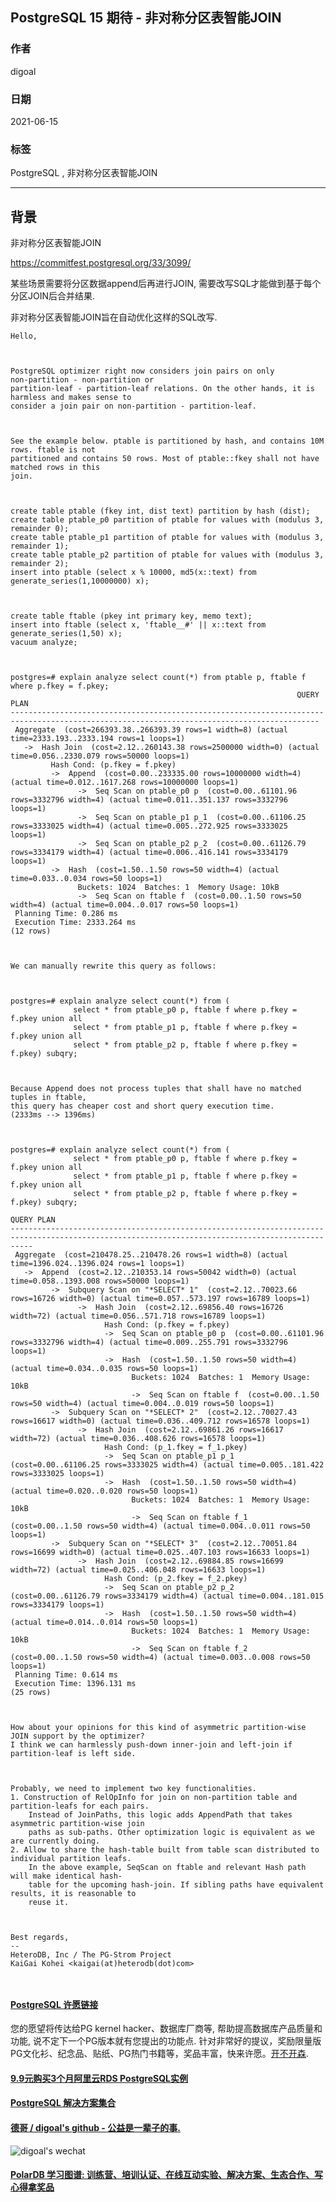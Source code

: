 ## PostgreSQL 15 期待 - 非对称分区表智能JOIN  
        
### 作者        
digoal        
        
### 日期        
2021-06-15         
        
### 标签        
PostgreSQL , 非对称分区表智能JOIN      
        
----        
        
## 背景        
非对称分区表智能JOIN  
  
https://commitfest.postgresql.org/33/3099/  
  
某些场景需要将分区数据append后再进行JOIN, 需要改写SQL才能做到基于每个分区JOIN后合并结果.    
  
非对称分区表智能JOIN旨在自动优化这样的SQL改写.  
  
```  
Hello,  
  
  
  
PostgreSQL optimizer right now considers join pairs on only  
non-partition - non-partition or  
partition-leaf - partition-leaf relations. On the other hands, it is  
harmless and makes sense to  
consider a join pair on non-partition - partition-leaf.  
  
  
  
See the example below. ptable is partitioned by hash, and contains 10M  
rows. ftable is not  
partitioned and contains 50 rows. Most of ptable::fkey shall not have  
matched rows in this  
join.  
  
  
  
create table ptable (fkey int, dist text) partition by hash (dist);  
create table ptable_p0 partition of ptable for values with (modulus 3,  
remainder 0);  
create table ptable_p1 partition of ptable for values with (modulus 3,  
remainder 1);  
create table ptable_p2 partition of ptable for values with (modulus 3,  
remainder 2);  
insert into ptable (select x % 10000, md5(x::text) from  
generate_series(1,10000000) x);  
  
  
  
create table ftable (pkey int primary key, memo text);  
insert into ftable (select x, 'ftable__#' || x::text from  
generate_series(1,50) x);  
vacuum analyze;  
  
  
  
postgres=# explain analyze select count(*) from ptable p, ftable f  
where p.fkey = f.pkey;  
                                                                QUERY PLAN  
-------------------------------------------------------------------------------------------------------------------------------------------  
 Aggregate  (cost=266393.38..266393.39 rows=1 width=8) (actual  
time=2333.193..2333.194 rows=1 loops=1)  
   ->  Hash Join  (cost=2.12..260143.38 rows=2500000 width=0) (actual  
time=0.056..2330.079 rows=50000 loops=1)  
         Hash Cond: (p.fkey = f.pkey)  
         ->  Append  (cost=0.00..233335.00 rows=10000000 width=4)  
(actual time=0.012..1617.268 rows=10000000 loops=1)  
               ->  Seq Scan on ptable_p0 p  (cost=0.00..61101.96  
rows=3332796 width=4) (actual time=0.011..351.137 rows=3332796  
loops=1)  
               ->  Seq Scan on ptable_p1 p_1  (cost=0.00..61106.25  
rows=3333025 width=4) (actual time=0.005..272.925 rows=3333025  
loops=1)  
               ->  Seq Scan on ptable_p2 p_2  (cost=0.00..61126.79  
rows=3334179 width=4) (actual time=0.006..416.141 rows=3334179  
loops=1)  
         ->  Hash  (cost=1.50..1.50 rows=50 width=4) (actual  
time=0.033..0.034 rows=50 loops=1)  
               Buckets: 1024  Batches: 1  Memory Usage: 10kB  
               ->  Seq Scan on ftable f  (cost=0.00..1.50 rows=50  
width=4) (actual time=0.004..0.017 rows=50 loops=1)  
 Planning Time: 0.286 ms  
 Execution Time: 2333.264 ms  
(12 rows)  
  
  
  
We can manually rewrite this query as follows:  
  
  
  
postgres=# explain analyze select count(*) from (  
              select * from ptable_p0 p, ftable f where p.fkey =  
f.pkey union all  
              select * from ptable_p1 p, ftable f where p.fkey =  
f.pkey union all  
              select * from ptable_p2 p, ftable f where p.fkey = f.pkey) subqry;  
  
  
  
Because Append does not process tuples that shall have no matched  
tuples in ftable,  
this query has cheaper cost and short query execution time.  
(2333ms --> 1396ms)  
  
  
  
postgres=# explain analyze select count(*) from (  
              select * from ptable_p0 p, ftable f where p.fkey =  
f.pkey union all  
              select * from ptable_p1 p, ftable f where p.fkey =  
f.pkey union all  
              select * from ptable_p2 p, ftable f where p.fkey = f.pkey) subqry;  
                                                                   QUERY PLAN  
-------------------------------------------------------------------------------------------------------------------------------------------------  
 Aggregate  (cost=210478.25..210478.26 rows=1 width=8) (actual  
time=1396.024..1396.024 rows=1 loops=1)  
   ->  Append  (cost=2.12..210353.14 rows=50042 width=0) (actual  
time=0.058..1393.008 rows=50000 loops=1)  
         ->  Subquery Scan on "*SELECT* 1"  (cost=2.12..70023.66  
rows=16726 width=0) (actual time=0.057..573.197 rows=16789 loops=1)  
               ->  Hash Join  (cost=2.12..69856.40 rows=16726  
width=72) (actual time=0.056..571.718 rows=16789 loops=1)  
                     Hash Cond: (p.fkey = f.pkey)  
                     ->  Seq Scan on ptable_p0 p  (cost=0.00..61101.96  
rows=3332796 width=4) (actual time=0.009..255.791 rows=3332796  
loops=1)  
                     ->  Hash  (cost=1.50..1.50 rows=50 width=4)  
(actual time=0.034..0.035 rows=50 loops=1)  
                           Buckets: 1024  Batches: 1  Memory Usage: 10kB  
                           ->  Seq Scan on ftable f  (cost=0.00..1.50  
rows=50 width=4) (actual time=0.004..0.019 rows=50 loops=1)  
         ->  Subquery Scan on "*SELECT* 2"  (cost=2.12..70027.43  
rows=16617 width=0) (actual time=0.036..409.712 rows=16578 loops=1)  
               ->  Hash Join  (cost=2.12..69861.26 rows=16617  
width=72) (actual time=0.036..408.626 rows=16578 loops=1)  
                     Hash Cond: (p_1.fkey = f_1.pkey)  
                     ->  Seq Scan on ptable_p1 p_1  
(cost=0.00..61106.25 rows=3333025 width=4) (actual time=0.005..181.422  
rows=3333025 loops=1)  
                     ->  Hash  (cost=1.50..1.50 rows=50 width=4)  
(actual time=0.020..0.020 rows=50 loops=1)  
                           Buckets: 1024  Batches: 1  Memory Usage: 10kB  
                           ->  Seq Scan on ftable f_1  
(cost=0.00..1.50 rows=50 width=4) (actual time=0.004..0.011 rows=50  
loops=1)  
         ->  Subquery Scan on "*SELECT* 3"  (cost=2.12..70051.84  
rows=16699 width=0) (actual time=0.025..407.103 rows=16633 loops=1)  
               ->  Hash Join  (cost=2.12..69884.85 rows=16699  
width=72) (actual time=0.025..406.048 rows=16633 loops=1)  
                     Hash Cond: (p_2.fkey = f_2.pkey)  
                     ->  Seq Scan on ptable_p2 p_2  
(cost=0.00..61126.79 rows=3334179 width=4) (actual time=0.004..181.015  
rows=3334179 loops=1)  
                     ->  Hash  (cost=1.50..1.50 rows=50 width=4)  
(actual time=0.014..0.014 rows=50 loops=1)  
                           Buckets: 1024  Batches: 1  Memory Usage: 10kB  
                           ->  Seq Scan on ftable f_2  
(cost=0.00..1.50 rows=50 width=4) (actual time=0.003..0.008 rows=50  
loops=1)  
 Planning Time: 0.614 ms  
 Execution Time: 1396.131 ms  
(25 rows)  
  
  
  
How about your opinions for this kind of asymmetric partition-wise  
JOIN support by the optimizer?  
I think we can harmlessly push-down inner-join and left-join if  
partition-leaf is left side.  
  
  
  
Probably, we need to implement two key functionalities.  
1. Construction of RelOpInfo for join on non-partition table and  
partition-leafs for each pairs.  
    Instead of JoinPaths, this logic adds AppendPath that takes  
asymmetric partition-wise join  
    paths as sub-paths. Other optimization logic is equivalent as we  
are currently doing.  
2. Allow to share the hash-table built from table scan distributed to  
individual partition leafs.  
    In the above example, SeqScan on ftable and relevant Hash path  
will make identical hash-  
    table for the upcoming hash-join. If sibling paths have equivalent  
results, it is reasonable to  
    reuse it.  
  
  
  
Best regards,  
--   
HeteroDB, Inc / The PG-Strom Project  
KaiGai Kohei <kaigai(at)heterodb(dot)com>  
  
  
```  
  
  
#### [PostgreSQL 许愿链接](https://github.com/digoal/blog/issues/76 "269ac3d1c492e938c0191101c7238216")
您的愿望将传达给PG kernel hacker、数据库厂商等, 帮助提高数据库产品质量和功能, 说不定下一个PG版本就有您提出的功能点. 针对非常好的提议，奖励限量版PG文化衫、纪念品、贴纸、PG热门书籍等，奖品丰富，快来许愿。[开不开森](https://github.com/digoal/blog/issues/76 "269ac3d1c492e938c0191101c7238216").  
  
  
#### [9.9元购买3个月阿里云RDS PostgreSQL实例](https://www.aliyun.com/database/postgresqlactivity "57258f76c37864c6e6d23383d05714ea")
  
  
#### [PostgreSQL 解决方案集合](https://yq.aliyun.com/topic/118 "40cff096e9ed7122c512b35d8561d9c8")
  
  
#### [德哥 / digoal's github - 公益是一辈子的事.](https://github.com/digoal/blog/blob/master/README.md "22709685feb7cab07d30f30387f0a9ae")
  
  
![digoal's wechat](../pic/digoal_weixin.jpg "f7ad92eeba24523fd47a6e1a0e691b59")
  
  
#### [PolarDB 学习图谱: 训练营、培训认证、在线互动实验、解决方案、生态合作、写心得拿奖品](https://www.aliyun.com/database/openpolardb/activity "8642f60e04ed0c814bf9cb9677976bd4")
  

